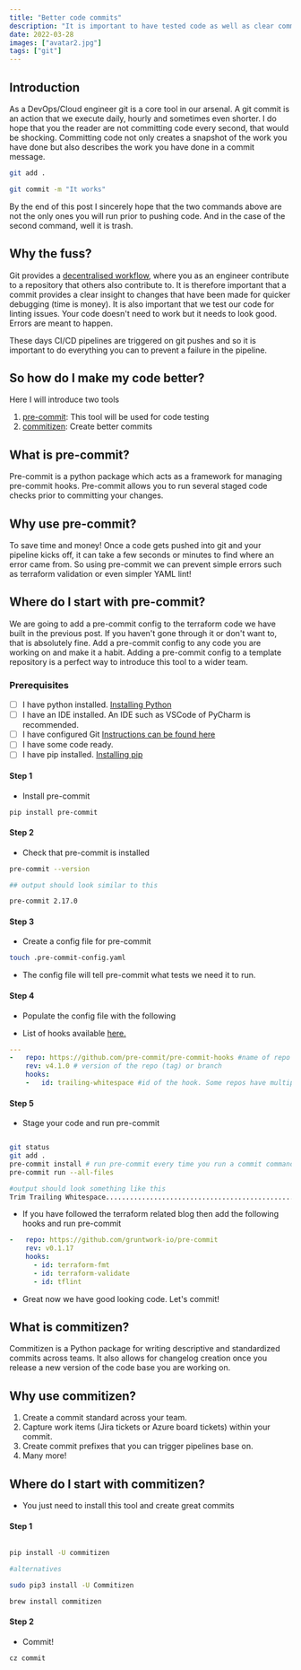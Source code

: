 ```yaml
---
title: "Better code commits"
description: "It is important to have tested code as well as clear commit messages."
date: 2022-03-28
images: ["avatar2.jpg"]
tags: ["git"]
---
```


## Introduction

As a DevOps/Cloud engineer git is a core tool in our arsenal. A git commit is an action that we execute daily, hourly and sometimes even shorter. I do hope that you the reader are not committing code every second, that would be shocking. Committing code not only creates a snapshot of the work you have done but also describes the work you have done in a commit message.

```bash
git add .

git commit -m "It works"
```

By the end of this post I sincerely hope that the two commands above are not the only ones you will run prior to pushing code. And in the case of the second command, well it is trash.

## Why the fuss?

Git provides a [decentralised workflow](https://git-scm.com/book/en/v2/Distributed-Git-Distributed-Workflows), where you as an engineer contribute to a repository that others also contribute to. It is therefore important that a commit provides a clear insight to changes that have been made for quicker debugging (time is money). It is also important that we test our code for linting issues. Your code doesn't need to work but it needs to look good. Errors are meant to happen.

These days CI/CD pipelines are triggered on git pushes and so it is important to do everything you can to prevent a failure in the pipeline.

## So how do I make my code better?

Here I will introduce two tools

1. [pre-commit](https://pre-commit.com): This tool will be used for code testing
2. [commitizen](https://commitizen-tools.github.io/commitizen/): Create better commits

## What is pre-commit?

Pre-commit is a python package which acts as a framework for managing pre-commit hooks. Pre-commit allows you to run several staged code checks prior to committing your changes.

## Why use pre-commit?

To save time and money! Once a code gets pushed into git and your pipeline kicks off, it can take a few seconds or minutes to find where an error came from. So using pre-commit we can prevent simple errors such as terraform validation or even simpler YAML lint!

## Where do I start with pre-commit?

We are going to add a pre-commit config to the terraform code we have built in the previous post. If you haven't gone through it or don't want to, that is absolutely fine. Add a pre-commit config to any code you are working on and make it a habit. Adding a pre-commit config to a template repository is a perfect way to introduce this tool to a wider team.

### Prerequisites

- [ ] I have python installed. [Installing Python](https://www.python.org/downloads/)
- [ ] I have an IDE installed. An IDE such as VSCode of PyCharm is recommended.
- [ ] I have configured Git [Instructions can be found here](https://git-scm.com/book/en/v2/Getting-Started-First-Time-Git-Setup)
- [ ] I have some code ready.
- [ ] I have pip installed. [Installing pip](https://pip.pypa.io/en/stable/installation/)

#### Step 1

* Install pre-commit

```bash
pip install pre-commit
```

#### Step 2

* Check that pre-commit is installed

```bash
pre-commit --version

## output should look similar to this

pre-commit 2.17.0

```

#### Step 3

* Create a config file for pre-commit

```bash
touch .pre-commit-config.yaml
```

* The config file will tell pre-commit what tests we need it to run.

#### Step 4

* Populate the config file with the following

* List of hooks available [here.](https://pre-commit.com/hooks.html)

```YAML
---
-   repo: https://github.com/pre-commit/pre-commit-hooks #name of repo with hook
    rev: v4.1.0 # version of the repo (tag) or branch
    hooks:
    -   id: trailing-whitespace #id of the hook. Some repos have multiple hooks
```

#### Step 5

* Stage your code and run pre-commit

```bash

git status
git add .
pre-commit install # run pre-commit every time you run a commit command. You can skip it for now.
pre-commit run --all-files

#output should look something like this
Trim Trailing Whitespace.................................................Passed
```

* If you have followed the terraform related blog then add the following hooks and run pre-commit

```YAML
-   repo: https://github.com/gruntwork-io/pre-commit
    rev: v0.1.17
    hooks:
      - id: terraform-fmt
      - id: terraform-validate
      - id: tflint
```

* Great now we have good looking code. Let's commit!


## What is commitizen?

Commitizen is a Python package for writing descriptive and standardized commits across teams. It also allows for changelog creation once you release a new version of the code base you are working on.

## Why use commitizen?

1. Create a commit standard across your team.
2. Capture work items (Jira tickets or Azure board tickets) within your commit.
3. Create commit prefixes that you can trigger pipelines base on.
4. Many more!

## Where do I start with commitizen?

* You just need to install this tool and create great commits

#### Step 1

```bash

pip install -U commitizen

#alternatives

sudo pip3 install -U Commitizen

brew install commitizen

```

#### Step 2

* Commit!

```bash
cz commit
```
